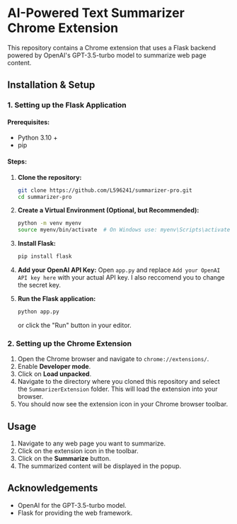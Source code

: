 # AI-Powered Text Summarizer Chrome Extension

This repository contains a Chrome extension that uses a Flask backend powered by OpenAI's GPT-3.5-turbo model to summarize web page content.

## Installation & Setup

### 1. Setting up the Flask Application

#### Prerequisites:
- Python 3.10 +
- pip

#### Steps:

1. **Clone the repository:**
   ```bash
   git clone https://github.com/L596241/summarizer-pro.git
   cd summarizer-pro
   ```

2. **Create a Virtual Environment (Optional, but Recommended):**
   ```bash
   python -m venv myenv
   source myenv/bin/activate  # On Windows use: myenv\Scripts\activate
   ```

3. **Install Flask:**
   ```bash
   pip install flask
   ```

4. **Add your OpenAI API Key:**
   Open `app.py` and replace `Add your OpenAI API key here` with your actual API key.
   I also reccomend you to change the secret key.

5. **Run the Flask application:**
   ```bash
   python app.py
   ```
   or click the "Run" button in your editor.

### 2. Setting up the Chrome Extension

1. Open the Chrome browser and navigate to `chrome://extensions/`.
2. Enable **Developer mode**.
3. Click on **Load unpacked**.
4. Navigate to the directory where you cloned this repository and select the `SummarizerExtension` folder. This will load the extension into your browser.
5. You should now see the extension icon in your Chrome browser toolbar.

## Usage

1. Navigate to any web page you want to summarize.
2. Click on the extension icon in the toolbar.
3. Click on the **Summarize** button.
4. The summarized content will be displayed in the popup.

## Acknowledgements

- OpenAI for the GPT-3.5-turbo model.
- Flask for providing the web framework.
```
